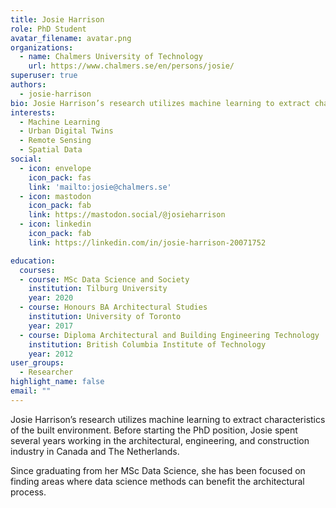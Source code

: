 ```yaml
---
title: Josie Harrison
role: PhD Student
avatar_filename: avatar.png
organizations:
  - name: Chalmers University of Technology
    url: https://www.chalmers.se/en/persons/josie/
superuser: true
authors:
  - josie-harrison
bio: Josie Harrison’s research utilizes machine learning to extract characteristics of the built environment.
interests:
  - Machine Learning 
  - Urban Digital Twins 
  - Remote Sensing 
  - Spatial Data
social:
  - icon: envelope
    icon_pack: fas
    link: 'mailto:josie@chalmers.se'
  - icon: mastodon
    icon_pack: fab
    link: https://mastodon.social/@josieharrison
  - icon: linkedin
    icon_pack: fab
    link: https://linkedin.com/in/josie-harrison-20071752

education:
  courses:
  - course: MSc Data Science and Society 
    institution: Tilburg University 
    year: 2020 
  - course: Honours BA Architectural Studies
    institution: University of Toronto 
    year: 2017
  - course: Diploma Architectural and Building Engineering Technology 
    institution: British Columbia Institute of Technology 
    year: 2012
user_groups:
  - Researcher
highlight_name: false
email: ""
---
```

Josie Harrison’s research utilizes machine learning to extract characteristics of the built environment. Before starting the PhD position, Josie spent several years working in the architectural, engineering, and construction industry in Canada and The Netherlands. 

Since graduating from her MSc Data Science, she has been focused on finding areas where data science methods can benefit the architectural process.
